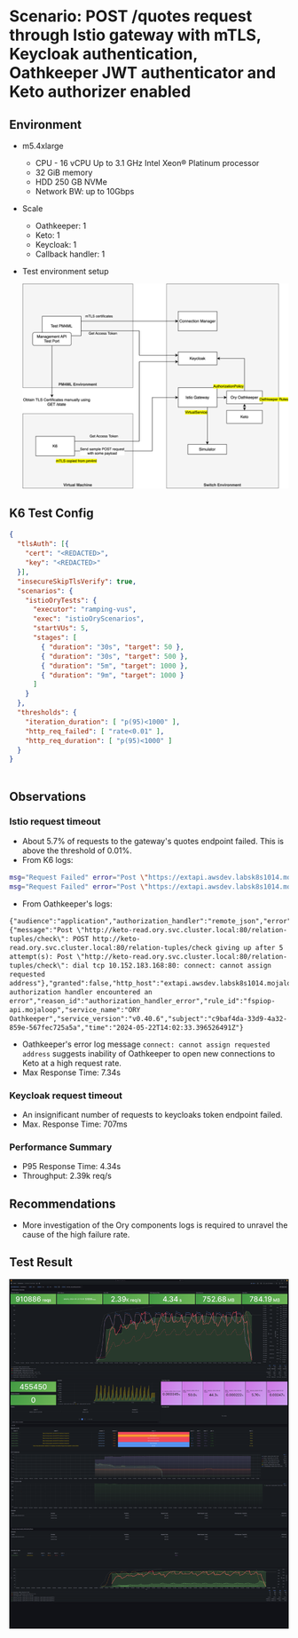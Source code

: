 # Scenario: POST /quotes request through Istio gateway with mTLS, Keycloak authentication, Oathkeeper JWT authenticator and Keto authorizer enabled

## Environment

- m5.4xlarge
  - CPU - 16 vCPU Up to 3.1 GHz Intel Xeon® Platinum processor
  - 32 GiB memory
  - HDD 250 GB NVMe
  - Network BW: up to 10Gbps
- Scale
  - Oathkeeper: 1
  - Keto: 1
  - Keycloak: 1
  - Callback handler: 1
- Test environment setup
  
  ![environment schematic diagram](../../images/env.svg)

## K6 Test Config

```JSON
{
  "tlsAuth": [{
    "cert": "<REDACTED>",
    "key": "<REDACTED>"
  }],
  "insecureSkipTlsVerify": true, 
  "scenarios": {
    "istioOryTests": {
      "executor": "ramping-vus",
      "exec": "istioOryScenarios",
      "startVUs": 5,
      "stages": [
        { "duration": "30s", "target": 50 },
        { "duration": "30s", "target": 500 },
        { "duration": "5m", "target": 1000 },
        { "duration": "9m", "target": 1000 }
      ]
    }
  },
  "thresholds": {
    "iteration_duration": [ "p(95)<1000" ],
    "http_req_failed": [ "rate<0.01" ],
    "http_req_duration": [ "p(95)<1000" ]
  }
}
  
```

## Observations
### Istio request timeout
- About 5.7% of requests to the gateway's quotes endpoint failed. This is above the threshold of 0.01%.
- From K6 logs:
```bash
msg="Request Failed" error="Post \"https://extapi.awsdev.labsk8s1014.mojaloop.live/quotes\": dial: i/o timeout"
msg="Request Failed" error="Post \"https://extapi.awsdev.labsk8s1014.mojaloop.live/quotes\": request timeout"
``` 
- From Oathkeeper's logs:
```
{"audience":"application","authorization_handler":"remote_json","error":{"message":"Post \"http://keto-read.ory.svc.cluster.local:80/relation-tuples/check\": POST http://keto-read.ory.svc.cluster.local:80/relation-tuples/check giving up after 5 attempt(s): Post \"http://keto-read.ory.svc.cluster.local:80/relation-tuples/check\": dial tcp 10.152.183.168:80: connect: cannot assign requested address"},"granted":false,"http_host":"extapi.awsdev.labsk8s1014.mojaloop.live","http_method":"POST","http_url":"http://extapi.awsdev.labsk8s1014.mojaloop.live/quotes","http_user_agent":"","level":"warning","msg":"The authorization handler encountered an error","reason_id":"authorization_handler_error","rule_id":"fspiop-api.mojaloop","service_name":"ORY Oathkeeper","service_version":"v0.40.6","subject":"c9baf4da-33d9-4a32-859e-567fec725a5a","time":"2024-05-22T14:02:33.396526491Z"}
```
- Oathkeeper's error log message `connect: cannot assign requested address` suggests inability of Oathkeeper to open new connections to Keto at a high request rate.
- Max Response Time: 7.34s

### Keycloak request timeout 
- An insignificant number of requests to keycloaks token endpoint failed.
- Max. Response Time: 707ms

### Performance Summary
- P95 Response Time: 4.34s
- Throughput: 2.39k req/s

## Recommendations

- More investigation of the Ory components logs is required to unravel the cause of the high failure rate.

## Test Result
![Test Result](<images/Official k6 Test Result.png>)